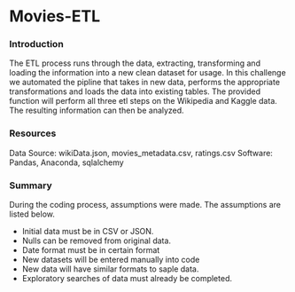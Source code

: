 # Movies-ETL

### Introduction
The ETL process runs through the data, extracting, transforming and loading the information into a new clean dataset for usage. In this challenge we automated the pipline that takes in new data, performs the appropriate transformations and loads the data into existing tables. The provided function will perform all three etl steps on the Wikipedia and Kaggle data. The resulting information can then be analyzed.

### Resources

Data Source: wikiData.json, movies_metadata.csv, ratings.csv
Software: Pandas, Anaconda, sqlalchemy

### Summary

During the coding process, assumptions were made. The assumptions are listed below.
- Initial data must be in CSV or JSON.
- Nulls can be removed from original data.
- Date format must be in certain format
- New datasets will be entered manually into code
- New data will have similar formats to saple data.
- Exploratory searches of data must already be completed.
